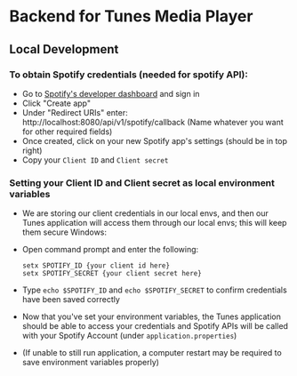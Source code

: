# Backend for Tunes Media Player

## Local Development
### To obtain Spotify credentials (needed for spotify API):
- Go to [Spotify's developer dashboard](https://developer.spotify.com/dashboard) and sign in
- Click "Create app"
- Under "Redirect URIs" enter: http://localhost:8080/api/v1/spotify/callback (Name whatever you want for other required fields)
- Once created, click on your new Spotify app's settings (should be in top right)
- Copy your `Client ID` and `Client secret`

### Setting your Client ID and Client secret as local environment variables
- We are storing our client credentials in our local envs, and then our Tunes application will access them through our local envs; this will keep them secure
Windows:
- Open command prompt and enter the following:

  ```
  setx SPOTIFY_ID {your client id here}
  setx SPOTIFY_SECRET {your client secret here}
  ```

- Type `echo $SPOTIFY_ID` and `echo $SPOTIFY_SECRET` to confirm credentials have been saved correctly
- Now that you've set your environment variables, the Tunes application should be able to access your credentials and Spotify APIs will be called with your Spotify Account (under `application.properties`)
- (If unable to still run application, a computer restart may be required to save environment variables properly)
